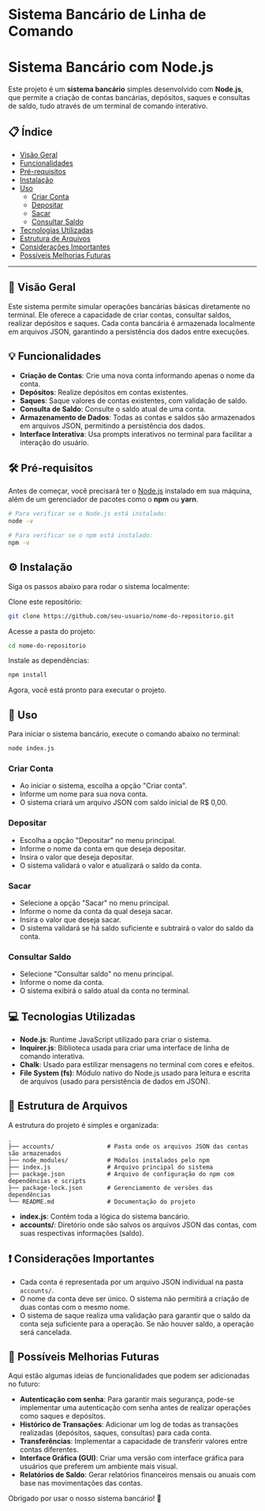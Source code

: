 # Sistema Bancário de Linha de Comando

# Sistema Bancário com Node.js

Este projeto é um **sistema bancário** simples desenvolvido com **Node.js**, que permite a criação de contas bancárias, depósitos, saques e consultas de saldo, tudo através de um terminal de comando interativo.

## 📋 Índice

- [Visão Geral](#-visão-geral)
- [Funcionalidades](#-funcionalidades)
- [Pré-requisitos](#-pré-requisitos)
- [Instalação](#-instalação)
- [Uso](#-uso)
  - [Criar Conta](#criar-conta)
  - [Depositar](#depositar)
  - [Sacar](#sacar)
  - [Consultar Saldo](#consultar-saldo)
- [Tecnologias Utilizadas](#-tecnologias-utilizadas)
- [Estrutura de Arquivos](#-estrutura-de-arquivos)
- [Considerações Importantes](#-considerações-importantes)
- [Possíveis Melhorias Futuras](#-possíveis-melhorias-futuras)

---

## 📜 Visão Geral

Este sistema permite simular operações bancárias básicas diretamente no terminal. Ele oferece a capacidade de criar contas, consultar saldos, realizar depósitos e saques. Cada conta bancária é armazenada localmente em arquivos JSON, garantindo a persistência dos dados entre execuções.

## 💡 Funcionalidades

- **Criação de Contas**: Crie uma nova conta informando apenas o nome da conta.
- **Depósitos**: Realize depósitos em contas existentes.
- **Saques**: Saque valores de contas existentes, com validação de saldo.
- **Consulta de Saldo**: Consulte o saldo atual de uma conta.
- **Armazenamento de Dados**: Todas as contas e saldos são armazenados em arquivos JSON, permitindo a persistência dos dados.
- **Interface Interativa**: Usa prompts interativos no terminal para facilitar a interação do usuário.

## 🛠️ Pré-requisitos

Antes de começar, você precisará ter o [Node.js](https://nodejs.org/) instalado em sua máquina, além de um gerenciador de pacotes como o **npm** ou **yarn**.

```bash
# Para verificar se o Node.js está instalado:
node -v

# Para verificar se o npm está instalado:
npm -v
```

## ⚙️ Instalação

Siga os passos abaixo para rodar o sistema localmente:

Clone este repositório:

```bash
git clone https://github.com/seu-usuario/nome-do-repositorio.git
```

Acesse a pasta do projeto:

```bash
cd nome-do-repositorio
```

Instale as dependências:

```bash
npm install
```

Agora, você está pronto para executar o projeto.

## 🚀 Uso

Para iniciar o sistema bancário, execute o comando abaixo no terminal:

```bash
node index.js
```

### Criar Conta

- Ao iniciar o sistema, escolha a opção "Criar conta".
- Informe um nome para sua nova conta.
- O sistema criará um arquivo JSON com saldo inicial de R$ 0,00.

### Depositar

- Escolha a opção "Depositar" no menu principal.
- Informe o nome da conta em que deseja depositar.
- Insira o valor que deseja depositar.
- O sistema validará o valor e atualizará o saldo da conta.

### Sacar

- Selecione a opção "Sacar" no menu principal.
- Informe o nome da conta da qual deseja sacar.
- Insira o valor que deseja sacar.
- O sistema validará se há saldo suficiente e subtrairá o valor do saldo da conta.

### Consultar Saldo

- Selecione "Consultar saldo" no menu principal.
- Informe o nome da conta.
- O sistema exibirá o saldo atual da conta no terminal.

## 💻 Tecnologias Utilizadas

- **Node.js**: Runtime JavaScript utilizado para criar o sistema.
- **Inquirer.js**: Biblioteca usada para criar uma interface de linha de comando interativa.
- **Chalk**: Usado para estilizar mensagens no terminal com cores e efeitos.
- **File System (fs)**: Módulo nativo do Node.js usado para leitura e escrita de arquivos (usado para persistência de dados em JSON).

## 📂 Estrutura de Arquivos

A estrutura do projeto é simples e organizada:

```plaintext
.
├── accounts/               # Pasta onde os arquivos JSON das contas são armazenados
├── node_modules/           # Módulos instalados pelo npm
├── index.js                # Arquivo principal do sistema
├── package.json            # Arquivo de configuração do npm com dependências e scripts
├── package-lock.json       # Gerenciamento de versões das dependências
└── README.md               # Documentação do projeto
```

- **index.js**: Contém toda a lógica do sistema bancário.
- **accounts/**: Diretório onde são salvos os arquivos JSON das contas, com suas respectivas informações (saldo).

## ❗ Considerações Importantes

- Cada conta é representada por um arquivo JSON individual na pasta `accounts/`.
- O nome da conta deve ser único. O sistema não permitirá a criação de duas contas com o mesmo nome.
- O sistema de saque realiza uma validação para garantir que o saldo da conta seja suficiente para a operação. Se não houver saldo, a operação será cancelada.

## 🔧 Possíveis Melhorias Futuras

Aqui estão algumas ideias de funcionalidades que podem ser adicionadas no futuro:

- **Autenticação com senha**: Para garantir mais segurança, pode-se implementar uma autenticação com senha antes de realizar operações como saques e depósitos.
- **Histórico de Transações**: Adicionar um log de todas as transações realizadas (depósitos, saques, consultas) para cada conta.
- **Transferências**: Implementar a capacidade de transferir valores entre contas diferentes.
- **Interface Gráfica (GUI)**: Criar uma versão com interface gráfica para usuários que preferem um ambiente mais visual.
- **Relatórios de Saldo**: Gerar relatórios financeiros mensais ou anuais com base nas movimentações das contas.

Obrigado por usar o nosso sistema bancário! 🙌
